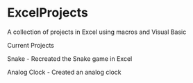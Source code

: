 # ExcelProjects
A collection of projects in Excel using macros and Visual Basic

Current Projects

Snake - Recreated the Snake game in Excel

Analog Clock - Created an analog clock
